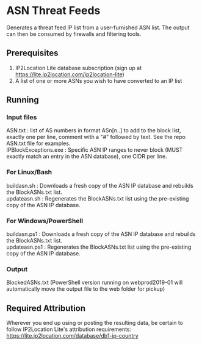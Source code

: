 # ASN Threat Feeds
Generates a threat feed IP list from a user-furnished ASN list.  The output can then be consumed by firewalls and filtering tools.

## Prerequisites
1. IP2Location Lite database subscription (sign up at https://lite.ip2location.com/ip2location-lite)
2. A list of one or more ASNs you wish to have converted to an IP list

## Running
### Input files
   ASN.txt : list of AS numbers in format ASn[n..] to add to the block list, exactly one per line, comment with a "#" followed by text.  See the repo ASN.txt file for examples.  
   IPBlockExceptions.exe : Specific ASN IP ranges to never block (MUST exactly match an entry in the ASN database), one CIDR per line.  

### For Linux/Bash
   buildasn.sh : Downloads a fresh copy of the ASN IP database and rebuilds the BlockASNs.txt list.  
   updateasn.sh : Regenerates the BlockASNs.txt list using the pre-existing copy of the ASN IP database.  

### For Windows/PowerShell
   buildasn.ps1 : Downloads a fresh copy of the ASN IP database and rebuilds the BlockASNs.txt list.  
   updateasn.ps1 : Regenerates the BlockASNs.txt list using the pre-existing copy of the ASN IP database.  

### Output
   BlockedASNs.txt (PowerShell version running on webprod2019-01 will automatically move the output file to the web folder for pickup)

## Required Attribution
   Wherever you end up using or posting the resulting data, be certain to follow IP2Location Lite's attribution requirements:  https://lite.ip2location.com/database/db1-ip-country
